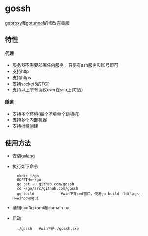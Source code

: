 # gossh
[goproxy](https://github.com/hsyan2008/goproxy)和[gotunnel](https://github.com/hsyan2008/gotunnel)的修改完善版

## 特性  

#### 代理  
* 服务器不需要部署任何服务，只要有ssh服务和账号即可
* 支持http
* 支持https
* 支持socket5的TCP
* 支持以上所有协议over在ssh上(可选)

#### 隧道  
* 支持多个环境(每个环境单个跳板机)
* 支持多个内部机器
* 支持批量创建

## 使用方法
* 安装[golang](https://www.golang.org/)
* 执行如下命令
    
        mkdir ~/go
        GOPATH=~/go
        go get -u github.com/gossh
        cd ~/go/src/github.com/gossh
        go build            #win下有cmd窗口，使用go build -ldflags -H=windowsgui
* 编辑config.toml和domain.txt
* 启动

        ./gossh   #win下是./gossh.exe
